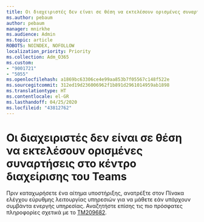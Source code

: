 ```yaml
---
title: Οι διαχειριστές δεν είναι σε θέση να εκτελέσουν ορισμένες συναρτήσεις στο κέντρο διαχείρισης του Teams
ms.author: pebaum
author: pebaum
manager: mnirkhe
ms.audience: Admin
ms.topic: article
ROBOTS: NOINDEX, NOFOLLOW
localization_priority: Priority
ms.collection: Adm_O365
ms.custom:
- "9001721"
- "5055"
ms.openlocfilehash: a1869bc63306ce4e99aa853b7f05567c148f522e
ms.sourcegitcommit: 312ed19d236006962f1b891d2961014959ab1898
ms.translationtype: HT
ms.contentlocale: el-GR
ms.lasthandoff: 04/25/2020
ms.locfileid: "43812762"
---
```

# <a name="admins-unable-to-perform-certain-functions-in-the-teams-admin-center"></a>Οι διαχειριστές δεν είναι σε θέση να εκτελέσουν ορισμένες συναρτήσεις στο κέντρο διαχείρισης του Teams

Πριν καταχωρήσετε ένα αίτημα υποστήριξης, ανατρέξτε στον Πίνακα ελέγχου εύρυθμης λειτουργίας υπηρεσιών για να μάθετε εάν υπάρχουν συμβάντα ενεργής υπηρεσίας. Αναζητήστε επίσης τις πιο πρόσφατες πληροφορίες σχετικά με το [TM209682](https://admin.microsoft.com/AdminPortal/Home/#/servicehealth?eventid=TM209682).

